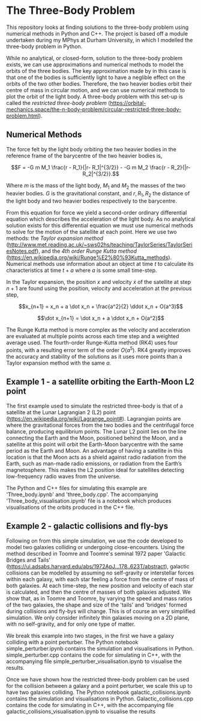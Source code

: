 # The Three-Body Problem

This repository looks at finding solutions to the three-body problem using numerical methods in Python and C++. The project is based off a module undertaken during my MPhys at Durham University, in which I modelled the three-body problem in Python.

While no analytical, or closed-form, solution to the three-body problem exists, we can use approximations and numerical methods to model the orbits of the three bodies. The key approximation made by in this case is that one of the bodies is sufficiently light to have a neglible effect on the orbits of the two other bodies. Therefore, the two heavier bodies orbit their centre of mass in circular motion, and we can use numerical methods to plot the orbit of the light body. A three-body problem with this set-up is called the *restricted three-body problem* (https://orbital-mechanics.space/the-n-body-problem/circular-restricted-three-body-problem.html).

## Numerical Methods
The force felt by the light body orbiting the two heavier bodies in the reference frame of the barycentre of the two heavier bodies is,
```math
F = -G m M_1 \frac{r - R_1}{|r- R_1|^{3/2}} - -G m M_2 \frac{r - R_2}{|r- R_2|^{3/2}}.
```
Where $`m`$ is the mass of the light body, $`M_1`$ and $`M_2`$ the masses of the two heavier bodies. $`G`$ is the gravitational constant, and $`r, R_1, R_2`$ the distance of the light body and two heavier bodies respectively to the barycentre.

From this equation for force we yield a second-order ordinary differential equation which describes the acceleration of the light body. As no analytical solution exists for this differential equation we must use numerical methods to solve for the motion of the satellite at each point. Here we use two methods: the *Taylor expansion method* (http://www.met.reading.ac.uk/~sws02hs/teaching/TaylorSeries/TaylorSeriesNotes.pdf), and the *4th order Runge Kutta method*  (https://en.wikipedia.org/wiki/Runge%E2%80%93Kutta_methods). Numerical methods use information about an object at time $`t`$ to calculate its characteristics at time $`t+a`$ where $`a`$ is some small time-step. 

In the Taylor expansion, the position $`x`$ and velocity $`\dot x`$ of the satellite at step $`n+1`$ are found using the position, velocity and acceleration at the previous step,
```math
x_{n+1} = x_n + a \dot x_n + \frac{a^2}{2} \ddot x_n + O(a^3)
```
```math
\dot x_{n+1} = \dot x_n + a \ddot x_n + O(a^2)
```

The Runge Kutta method is more complex as the velocity and acceleration are evaluated at multiple points across each time step and a weighted average used. The fourth-order Runge-Kutta method (RK4) uses four points, with a resulting error term of the order $`O(a^5)`$. RK4 greatly improves the accuracy and stability of the solutions as it uses more points than a Taylor expansion method with the same $`a`$.

## Example 1 - a satellite orbiting the Earth-Moon L2 point

The first example used to simulate the restricted three-body is that of a satellite at the Lunar Lagrangian 2 (L2) point (https://en.wikipedia.org/wiki/Lagrange_point#). Lagrangian points are where the gravitational forces from the two bodies and the centrifugal force balance, producing equilibrium points. The Lunar L2 point lies on the line connecting the Earth and the Moon, positioned behind the Moon, and a satellite at this point will orbit the Earth-Moon barycentre with the same period as the Earth and Moon. An advantage of having a satellite in this location is that the Moon acts as a shield against radio radiation from the Earth, such as man-made radio emissions, or radiation from the Earth’s magnetosphere. This makes the L2 position ideal for satellites detecting low-frequency radio waves from the universe.

The Python and C++ files for simulating this example are 'Three_body.ipynb' and 'three_body.cpp'. The accompanying 'Three_body_visualisation.ipynb' file is a notebook which produces visualisations of the orbits produced in the C++ file.

## Example 2 - galactic collisions and fly-bys

Following on from this simple simulation, we use the code developed to model two galaxies colliding or undergoing close-encounters. Using the method described in Toomre and Toomre's seminal 1972 paper 'Galactic Bridges and Tails' (https://ui.adsabs.harvard.edu/abs/1972ApJ...178..623T/abstract), galactic collisions can be modelled by assuming no self-gravity or interstellar forces within each galaxy, with each star feeling a force from the centre of mass of both galaxies. At each time-step, the new position and velocity of each star is calculated, and then the centre of masses of both galaxies adjusted. We show that, as in Toomre and Toomre, by varying the speed and mass ratios of the two galaxies, the shape and size of the 'tails' and 'bridges' formed during collisions and fly-bys will change. This is of course an very simplified simulation. We only consider infinitely thin galaxies moving on a 2D plane, with no self-gravity, and for only one type of matter. 

We break this example into two stages, in the first we have a galaxy colliding with a point perturber. The Python notebook simple_perturber.ipynb contains the simulation and visualisations in Python. simple_perturber.cpp contains the code for simulating in C++, with the accompanying file simple_perturber_visualisation.ipynb to visualise the results.

Once we have shown how the restricted three-body problem can be used for the collision between a galaxy and a point perturber, we scale this up to have two galaxies colliding. The Python notebook galactic_collisions.ipynb contains the simulation and visualisations in Python. Galactic_collisions.cpp contains the code for simulating in C++, with the accompanying file galactic_collisions_visualisation.ipynb to visualise the results
